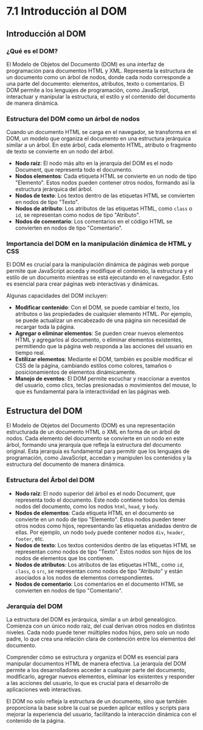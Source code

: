 # 7.1 Introducción al DOM

## Introducción al DOM

### ¿Qué es el DOM?

El Modelo de Objetos del Documento (DOM) es una interfaz de programación para documentos HTML y XML. Representa la estructura de un documento como un árbol de nodos, donde cada nodo corresponde a una parte del documento: elementos, atributos, texto o comentarios. El DOM permite a los lenguajes de programación, como JavaScript, interactuar y manipular la estructura, el estilo y el contenido del documento de manera dinámica.

### Estructura del DOM como un árbol de nodos

Cuando un documento HTML se carga en el navegador, se transforma en el DOM, un modelo que organiza el documento en una estructura jerárquica similar a un árbol. En este árbol, cada elemento HTML, atributo o fragmento de texto se convierte en un nodo del árbol.

- **Nodo raíz**: El nodo más alto en la jerarquía del DOM es el nodo Document, que representa todo el documento.
- **Nodos elementos**: Cada etiqueta HTML se convierte en un nodo de tipo "Elemento". Estos nodos pueden contener otros nodos, formando así la estructura jerárquica del árbol.
- **Nodos de texto**: Los textos dentro de las etiquetas HTML se convierten en nodos de tipo "Texto".
- **Nodos de atributo**: Los atributos de las etiquetas HTML, como `class` o `id`, se representan como nodos de tipo "Atributo".
- **Nodos de comentario**: Los comentarios en el código HTML se convierten en nodos de tipo "Comentario".

### Importancia del DOM en la manipulación dinámica de HTML y CSS

El DOM es crucial para la manipulación dinámica de páginas web porque permite que JavaScript acceda y modifique el contenido, la estructura y el estilo de un documento mientras se está ejecutando en el navegador. Esto es esencial para crear páginas web interactivas y dinámicas.

Algunas capacidades del DOM incluyen:

- **Modificar contenido**: Con el DOM, se puede cambiar el texto, los atributos o las propiedades de cualquier elemento HTML. Por ejemplo, se puede actualizar un encabezado de una página sin necesidad de recargar toda la página.
- **Agregar o eliminar elementos**: Se pueden crear nuevos elementos HTML y agregarlos al documento, o eliminar elementos existentes, permitiendo que la página web responda a las acciones del usuario en tiempo real.
- **Estilizar elementos**: Mediante el DOM, también es posible modificar el CSS de la página, cambiando estilos como colores, tamaños o posicionamientos de elementos dinámicamente.
- **Manejo de eventos**: El DOM permite escuchar y reaccionar a eventos del usuario, como clics, teclas presionadas o movimientos del mouse, lo que es fundamental para la interactividad en las páginas web.

## Estructura del DOM

El Modelo de Objetos del Documento (DOM) es una representación estructurada de un documento HTML o XML en forma de un árbol de nodos. Cada elemento del documento se convierte en un nodo en este árbol, formando una jerarquía que refleja la estructura del documento original. Esta jerarquía es fundamental para permitir que los lenguajes de programación, como JavaScript, accedan y manipulen los contenidos y la estructura del documento de manera dinámica.

### Estructura del Árbol del DOM

- **Nodo raíz**: El nodo superior del árbol es el nodo Document, que representa todo el documento. Este nodo contiene todos los demás nodos del documento, como los nodos `html`, `head`, y `body`.
- **Nodos de elementos**: Cada etiqueta HTML en el documento se convierte en un nodo de tipo "Elemento". Estos nodos pueden tener otros nodos como hijos, representando las etiquetas anidadas dentro de ellas. Por ejemplo, un nodo `body` puede contener nodos `div`, `header`, `footer`, etc.
- **Nodos de texto**: Los textos contenidos dentro de las etiquetas HTML se representan como nodos de tipo "Texto". Estos nodos son hijos de los nodos de elementos que los contienen.
- **Nodos de atributos**: Los atributos de las etiquetas HTML, como `id`, `class`, o `src`, se representan como nodos de tipo "Atributo" y están asociados a los nodos de elementos correspondientes.
- **Nodos de comentario**: Los comentarios en el documento HTML se convierten en nodos de tipo "Comentario".

### Jerarquía del DOM

La estructura del DOM es jerárquica, similar a un árbol genealógico. Comienza con un único nodo raíz, del cual derivan otros nodos en distintos niveles. Cada nodo puede tener múltiples nodos hijos, pero solo un nodo padre, lo que crea una relación clara de contención entre los elementos del documento.

Comprender cómo se estructura y organiza el DOM es esencial para manipular documentos HTML de manera efectiva. La jerarquía del DOM permite a los desarrolladores acceder a cualquier parte del documento, modificarlo, agregar nuevos elementos, eliminar los existentes y responder a las acciones del usuario, lo que es crucial para el desarrollo de aplicaciones web interactivas.

El DOM no solo refleja la estructura de un documento, sino que también proporciona la base sobre la cual se pueden aplicar estilos y scripts para mejorar la experiencia del usuario, facilitando la interacción dinámica con el contenido de la página.
